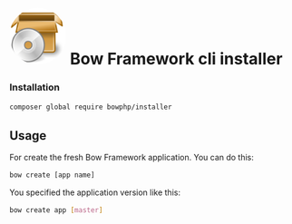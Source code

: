 <h1>
    <img src="https://github.com/bowphp/arts/raw/master/installer.png" width="100px" style="border-radius: 50px">
    <span>Bow Framework cli installer</span>
</h1>

### Installation

```bash
composer global require bowphp/installer
```

## Usage

For create the fresh Bow Framework application. You can do this:

```bash
bow create [app name]
```

You specified the application version like this:

```bash
bow create app [master]
```
